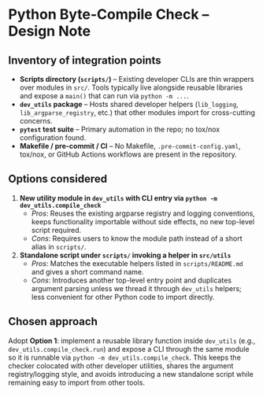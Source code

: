 # Python Byte-Compile Check – Design Note

## Inventory of integration points
- **Scripts directory (`scripts/`)** – Existing developer CLIs are thin wrappers over modules in `src/`. Tools typically live alongside reusable libraries and expose a `main()` that can run via `python -m ...`.
- **`dev_utils` package** – Hosts shared developer helpers (`lib_logging`, `lib_argparse_registry`, etc.) that other modules import for cross-cutting concerns.
- **`pytest` test suite** – Primary automation in the repo; no tox/nox configuration found.
- **Makefile / pre-commit / CI** – No Makefile, `.pre-commit-config.yaml`, tox/nox, or GitHub Actions workflows are present in the repository.

## Options considered
1. **New utility module in `dev_utils` with CLI entry via `python -m dev_utils.compile_check`**
   - *Pros*: Reuses the existing argparse registry and logging conventions, keeps functionality importable without side effects, no new top-level script required.
   - *Cons*: Requires users to know the module path instead of a short alias in `scripts/`.
2. **Standalone script under `scripts/` invoking a helper in `src/utils`**
   - *Pros*: Matches the executable helpers listed in `scripts/README.md` and gives a short command name.
   - *Cons*: Introduces another top-level entry point and duplicates argument parsing unless we thread it through `dev_utils` helpers; less convenient for other Python code to import directly.

## Chosen approach
Adopt **Option 1**: implement a reusable library function inside `dev_utils` (e.g., `dev_utils.compile_check.run`) and expose a CLI through the same module so it is runnable via `python -m dev_utils.compile_check`. This keeps the checker colocated with other developer utilities, shares the argument registry/logging style, and avoids introducing a new standalone script while remaining easy to import from other tools.
